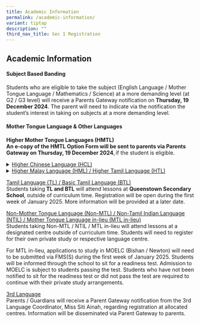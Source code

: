```yaml
---
title: Academic Information
permalink: /academic-information/
variant: tiptap
description: ""
third_nav_title: Sec 1 Registration
---
```

<h2>Academic Information</h2>
<h4><strong>Subject Based Banding</strong></h4>
<p>Students who are eligible to take the subject (English Language / Mother
Tongue Language / Mathematics / Science) at a more demanding level (at
G2 / G3 level) will receive a Parents Gateway notification on <strong>Thursday, 19 December 2024</strong>.
The parent will need to indicate via the notification the student’s interest
in taking on subjects at a more demanding level.&nbsp;</p>
<h4><strong>Mother Tongue Language &amp; Other Languages</strong></h4>
<p><strong>Higher Mother Tongue Languages (HMTL)&nbsp;</strong>
<br><strong>An e-copy of the HMTL Option Form will be sent to parents via Parents Gateway on Thursday, 19 December 2024</strong>, if
the student is eligible.&nbsp;</p>
<div data-type="detailGroup" class="isomer-accordion isomer-accordion-white">
<details class="isomer-details">
<summary><u>Higher Chinese Language (HCL)</u>
</summary>
<div data-type="detailsContent" class="isomer-details-content">
<p>Students taking HCL will attend lessons in Fairfield Methodist School
(Secondary) during curriculum time. The school has the flexibility to allow
students who do not meet the criteria to take up HCL. Alternatively, students
will be assessed based on their end-of-year overall Mother Tongue Language
result, performance for other subjects as well as the recommendation by
the Mother Tongue Language teacher.&nbsp;</p>
</div>
</details>
<details class="isomer-details">
<summary><u>Higher Malay Language (HML) / Higher Tamil Language (HTL)</u>
</summary>
<div data-type="detailsContent" class="isomer-details-content">
<p>Students taking HML or HTL will attend lessons at a designated centre
outside of curriculum time.  Students taking <strong>HTL</strong> will attend
lessons at <strong>SSS</strong>, outside of curriculum time. Students can
submit their HML or HTL Option Form to the General Office when they report
to Fairfield Methodist School (Secondary).&nbsp;&nbsp;</p>
</div>
</details>
</div>
<p><u>Tamil Language (TL) / Basic Tamil Language (BTL)</u>
<br>Students taking<strong> TL and BTL</strong> will attend lessons at <strong>Queenstown Secondary School</strong>,
outside of curriculum time. Registration will be open during the first
week of January 2025. More information will be provided at a later date.&nbsp;</p>
<p><u>Non-Mother Tongue Language (Non-MTL) / Non-Tamil Indian Language (NTIL) / Mother Tongue Language in-lieu (MTL in-lieu)</u>
<br>Students taking Non-MTL / NTIL / MTL in-lieu will attend lessons at a
designated centre outside of curriculum time. Students will need to register
for their own private study or respective language centre.&nbsp;</p>
<p>For MTL in-lieu, applications to study in MOELC (Bishan / Newton) will
need to be submitted via FMS(S) during the first week of January 2025.
Students will be informed through the school to sit for a readiness test.
Admission to MOELC is subject to students passing the test. Students who
have not been notified to sit for the readiness test or did not pass the
test are required to continue with their private study arrangements.&nbsp;</p>
<p><u>3rd Language</u>
<br>Parents / Guardians will receive a Parent Gateway notification from the
3rd Language Coordinator, Miss Siti Ainah, regarding registration at allocated
centres. Information will be disseminated via Parent Gateway to parents.&nbsp;</p>